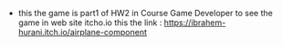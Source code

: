 * this the  game is part1 of HW2 in Course Game Developer to see the game in web site itcho.io this the link :
https://ibrahem-hurani.itch.io/airplane-component
